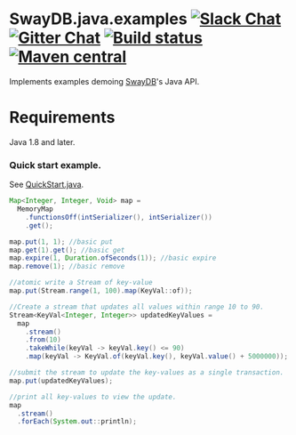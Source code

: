# SwayDB.java.examples [![Slack Chat][slack-badge]][slack-link] [![Gitter Chat][gitter-badge]][gitter-link] [![Build status][build-badge]][build-link] [![Maven central][maven-badge]][maven-link]

[gitter-badge]: https://badges.gitter.im/Join%20Chat.svg
[gitter-link]: https://gitter.im/SwayDB-chat/Lobby

[slack-badge]: https://img.shields.io/badge/slack-join%20chat-e01563.svg
[slack-link]: https://join.slack.com/t/swaydb/shared_invite/enQtNzI1NzM1NTA0NzQxLTJiNjRhMDg2NGQ3YzBkNGMxZGRmODlkN2M3MWEwM2U2NWY1ZmU5OWEyYTgyN2ZhYjlhNjdlZTM3YWJjMGZmNzQ

[maven-badge]: https://img.shields.io/maven-central/v/io.swaydb/java_2.12.svg
[maven-link]: https://search.maven.org/search?q=g:io.swaydb%20AND%20a:java_2.12

[build-badge]: https://github.com/simerplaha/SwayDB.java.examples/workflows/Java%20CI/badge.svg
[build-link]: https://github.com/simerplaha/SwayDB.java.examples/actions?query=workflow%3A%22Java+CI%22

Implements examples demoing [SwayDB](https://github.com/simerplaha/SwayDB)'s Java API.

Requirements
============

Java 1.8 and later.

### Quick start example.

See [QuickStart.java](/src/main/java/quickstart/QuickStart_Map_Simple.java).

```java
Map<Integer, Integer, Void> map =
  MemoryMap
    .functionsOff(intSerializer(), intSerializer())
    .get();

map.put(1, 1); //basic put
map.get(1).get(); //basic get
map.expire(1, Duration.ofSeconds(1)); //basic expire
map.remove(1); //basic remove

//atomic write a Stream of key-value
map.put(Stream.range(1, 100).map(KeyVal::of));

//Create a stream that updates all values within range 10 to 90.
Stream<KeyVal<Integer, Integer>> updatedKeyValues =
  map
    .stream()
    .from(10)
    .takeWhile(keyVal -> keyVal.key() <= 90)
    .map(keyVal -> KeyVal.of(keyVal.key(), keyVal.value() + 5000000));

//submit the stream to update the key-values as a single transaction.
map.put(updatedKeyValues);

//print all key-values to view the update.
map
  .stream()
  .forEach(System.out::println);
```
